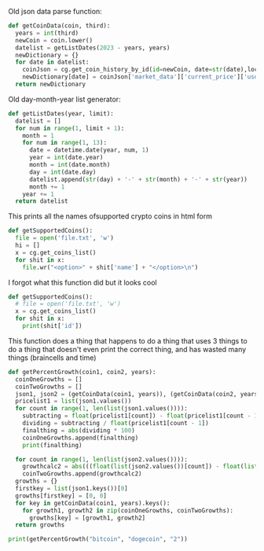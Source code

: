 Old json data parse function:
```py
def getCoinData(coin, third):
  years = int(third)
  newCoin = coin.lower()
  datelist = getListDates(2023 - years, years)
  newDictionary = {}
  for date in datelist:
    coinJson = cg.get_coin_history_by_id(id=newCoin, date=str(date),localization='en') 
    newDictionary[date] = coinJson['market_data']['current_price']['usd']
  return newDictionary
```

Old day-month-year list generator:
```py
def getListDates(year, limit):
  datelist = []
  for num in range(1, limit + 1):
    month = 1
    for num in range(1, 13):
      date = datetime.date(year, num, 1)
      year = int(date.year)
      month = int(date.month)
      day = int(date.day)
      datelist.append(str(day) + '-' + str(month) + '-' + str(year))
      month += 1
    year += 1
  return datelist
```


This prints all the names ofsupported crypto coins in html form
```py
def getSupportedCoins():
  file = open('file.txt', 'w')
  hi = []
  x = cg.get_coins_list()
  for shit in x:
    file.wr("<option>" + shit['name'] + "</option>\n")
```

I forgot what this function did but it looks cool
```py
def getSupportedCoins():
  # file = open('file.txt', 'w')
  x = cg.get_coins_list()
  for shit in x:
    print(shit['id'])
```

This function does a thing that happens to do a thing that uses 3 things to do a thing that doesn't even print the correct thing, and has wasted many things (braincells and time)
```py
def getPercentGrowth(coin1, coin2, years):
  coinOneGrowths = []
  coinTwoGrowths = []
  json1, json2 = (getCoinData(coin1, years)), (getCoinData(coin2, years))
  pricelist1 = list(json1.values())
  for count in range(1, len(list(json1.values()))):
    subtracting = float(pricelist1[count]) - float(pricelist1[count - 1])
    dividing = subtracting / float(pricelist1[count - 1])
    finalthing = abs(dividing * 100)
    coinOneGrowths.append(finalthing)
    print(finalthing)

  for count in range(1, len(list(json2.values()))):
    growthcalc2 = abs(((float(list(json2.values())[count]) - float(list(json2.values())[count - 1]) / float(list(json2.values())[count - 1])) * 100))
    coinTwoGrowths.append(growthcalc2)
  growths = {}
  firstkey = list(json1.keys())[0]
  growths[firstkey] = [0, 0]
  for key in getCoinData(coin1, years).keys():
    for growth1, growth2 in zip(coinOneGrowths, coinTwoGrowths):
      growths[key] = [growth1, growth2]
  return growths

print(getPercentGrowth("bitcoin", "dogecoin", "2"))
```
